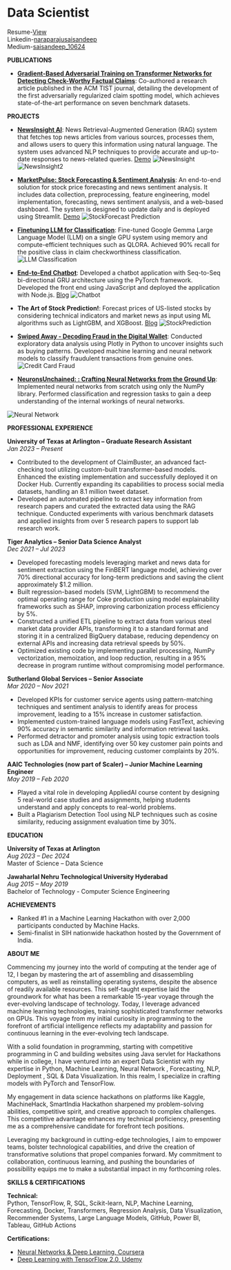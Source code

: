 # Data Scientist

Resume-[View](https://drive.google.com/file/d/10fNJjtvWOqj2eTh-xdfI_hyI8xrQggtD/view?usp=sharing)<br>
Linkedin-[naraparajusaisandeep](https://www.linkedin.com/in/naraparajusaisandeep/)<br>
Medium-[saisandeep_10624](https://medium.com/@saisandeep_10624)

**PUBLICATIONS**
- **[Gradient-Based Adversarial Training on Transformer Networks for Detecting Check-Worthy Factual Claims](https://dl.acm.org/doi/10.1145/3689212)**: Co-authored a research article published in the ACM TIST journal, detailing the development of the first adversarially regularized claim spotting model, which achieves state-of-the-art performance on seven benchmark datasets.

**PROJECTS**
- **[NewsInsight AI](https://github.com/saisandeep97/LangchainNewsSummarizer)**: News Retrieval-Augmented Generation (RAG) system that fetches top news articles from various sources, processes them, and allows users to query this information using natural language. The system uses advanced NLP techniques to provide accurate and up-to-date responses to news-related queries.
[Demo](https://newsaisummarizerbot.streamlit.app/)
![NewsInsight](/assets/img/newsrag1.png)
![NewsInsight2](/assets/img/newsrag2.png)

- **[MarketPulse: Stock Forecasting & Sentiment Analysis](https://github.com/saisandeep97/StockForecastSentimentEndtoEnd)**: An end-to-end solution for stock price forecasting and news sentiment analysis. It includes data collection, preprocessing, feature engineering, model implementation, forecasting, news sentiment analysis, and a web-based dashboard. The system is designed to update daily and is deployed using Streamlit.
[Demo](https://stockforecastsentimentendtoend.streamlit.app/)
![StockForecast Prediction](/assets/img/stockforecast.png)

- **[Finetuning LLM for Classification](https://github.com/saisandeep97/finetuningLLM)**: Fine-tuned Google Gemma Large Language Model (LLM) on a single GPU system using memory and compute-efficient techniques such as QLORA. Achieved 90% recall for the positive class in claim checkworthiness classification.
![LLM Classification](/assets/img/llm.avif)

- **[End-to-End Chatbot](https://github.com/saisandeep97/Chat-botV2)**: Developed a chatbot application with Seq-to-Seq bi-directional GRU architecture using the PyTorch framework. Developed the front end using JavaScript and deployed the application with Node.js.
[Blog](https://medium.com/swlh/end-to-end-chatbot-using-sequence-to-sequence-architecture-e24d137f9c78)
![Chatbot](/assets/img/chatbot2.png)

- **The Art of Stock Prediction!**: Forecast prices of US-listed stocks by considering technical indicators and market news as input using ML algorithms such as LightGBM, and XGBoost. 
[Blog](https://medium.com/@saisandeep_10624/machine-learning-and-the-art-of-stock-prediction-43e3424356b7)
![StockPrediction](/assets/img/stockpred.jpeg)

- **[Swiped Away - Decoding Fraud in the Digital Wallet](https://github.com/saisandeep97/swipedaway)**: Conducted exploratory data analysis using Plotly in Python to uncover insights such as buying patterns. Developed machine learning and neural network models to classify fraudulent transactions from genuine ones.
![Credit Card Fraud](/assets/img/credit-card-fraud.avif)

- **[NeuronsUnchained: : Crafting Neural Networks from the Ground Up](https://github.com/saisandeep97/NeuronsUnchained)**: Implemented neural networks from scratch using only the NumPy library. Performed classification and regression tasks to gain a deep understanding of the internal workings of neural networks.

![Neural Network](/assets/img/nn.png)

**PROFESSIONAL EXPERIENCE**

**University of Texas at Arlington – Graduate Research Assistant**  
*Jan 2023 – Present*  
- Contributed to the development of ClaimBuster, an advanced fact-checking tool utilizing custom-built transformer-based models. Enhanced the existing implementation and successfully deployed it on Docker Hub. Currently expanding its capabilities to process social media datasets, handling an 8.1 million tweet dataset.
- Developed an automated pipeline to extract key information from research papers and curated the extracted data using the RAG technique. Conducted experiments with various benchmark datasets and applied insights from over 5 research papers to support lab research work.

**Tiger Analytics – Senior Data Science Analyst**  
*Dec 2021 – Jul 2023*  
- Developed forecasting models leveraging market and news data for sentiment extraction using the FinBERT language model, achieving over 70% directional accuracy for long-term predictions and saving the client approximately $1.2 million.
- Built regression-based models (SVM, LightGBM) to recommend the optimal operating range for Coke production using model explainability frameworks such as SHAP, improving carbonization process efficiency by 5%.
- Constructed a unified ETL pipeline to extract data from various steel market data provider APIs, transforming it to a standard format and storing it in a centralized BigQuery database, reducing dependency on external APIs and increasing data retrieval speeds by 50%.
- Optimized existing code by implementing parallel processing, NumPy vectorization, memoization, and loop reduction, resulting in a 95% decrease in program runtime without compromising model performance.

**Sutherland Global Services – Senior Associate**  
*Mar 2020 – Nov 2021*  
- Developed KPIs for customer service agents using pattern-matching techniques and sentiment analysis to identify areas for process improvement, leading to a 15% increase in customer satisfaction.
- Implemented custom-trained language models using FastText, achieving 90% accuracy in semantic similarity and information retrieval tasks.
- Performed detractor and promoter analysis using topic extraction tools such as LDA and NMF, identifying over 50 key customer pain points and opportunities for improvement, reducing customer complaints by 20%.

**AAIC Technologies (now part of Scaler) – Junior Machine Learning Engineer**  
*May 2019 – Feb 2020*  
- Played a vital role in developing AppliedAI course content by designing 5 real-world case studies and assignments, helping students understand and apply concepts to real-world problems.
- Built a Plagiarism Detection Tool using NLP techniques such as cosine similarity, reducing assignment evaluation time by 30%.

**EDUCATION**

**University of Texas at Arlington**  
*Aug 2023 – Dec 2024*  
Master of Science – Data Science

**Jawaharlal Nehru Technological University Hyderabad**  
*Aug 2015 – May 2019*  
Bachelor of Technology - Computer Science Engineering

**ACHIEVEMENTS**

- Ranked #1 in a Machine Learning Hackathon with over 2,000 participants conducted by Machine Hacks.
- Semi-finalist in SIH nationwide hackathon hosted by the Government of India.

**ABOUT ME**

Commencing my journey into the world of computing at the tender age of 12, I began by mastering the art of assembling and disassembling computers, as well as reinstalling operating systems, despite the absence of readily available resources. This self-taught expertise laid the groundwork for what has been a remarkable 15-year voyage through the ever-evolving landscape of technology. Today, I leverage advanced machine learning technologies, training sophisticated transformer networks on GPUs. This voyage from my initial curiosity in programming to the forefront of artificial intelligence reflects my adaptability and passion for continuous learning in the ever-evolving tech landscape.

With a solid foundation in programming, starting with competitive programming in C and building websites using Java servlet for Hackathons while in college, I have ventured into an expert Data Scientist with my expertise in Python, Machine Learning, Neural Network , Forecasting, NLP, Deployment , SQL & Data Visualization. In this realm, I specialize in crafting models with PyTorch and TensorFlow.

My engagement in data science hackathons on platforms like Kaggle, MachineHack, SmartIndia Hackathon sharpened my problem-solving abilities, competitive spirit, and creative approach to complex challenges. This competitive advantage enhances my technical proficiency, presenting me as a comprehensive candidate for forefront tech positions.

Leveraging my background in cutting-edge technologies, I aim to empower teams, bolster technological capabilities, and drive the creation of transformative solutions that propel companies forward. My commitment to collaboration, continuous learning, and pushing the boundaries of possibility equips me to make a substantial impact in my forthcoming roles.





**SKILLS & CERTIFICATIONS**  

**Technical:**  
Python, TensorFlow, R, SQL, Scikit-learn, NLP, Machine Learning, Forecasting, Docker, Transformers, Regression Analysis, Data Visualization, Recommender Systems, Large Language Models, GitHub, Power BI, Tableau, GitHub Actions

**Certifications:**  
- [Neural Networks & Deep Learning, Coursera](https://www.coursera.org/account/accomplishments/verify/QYRADFYRZE6K)
- [Deep Learning with TensorFlow 2.0, Udemy](https://www.udemy.com/certificate/UC-ST97X67P/)


